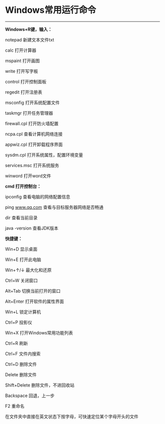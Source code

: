 # Windows常用运行命令

------

**Windows+R键，输入：**

notepad           新建文本文件txt

calc                  打开计算器

mspaint            打开画图

write                 打开写字板

control              打开控制面板

regedit              打开注册表

msconfig           打开系统配置文件

taskmgr            打开任务管理器

firewall.cpl        打开防火墙配置

ncpa.cpl           查看计算机网络连接

appwiz.cpl        打开卸载程序界面

sysdm.cpl         打开系统属性，配置环境变量

services.msc    打开系统服务

winword            打开word文件



**cmd  打开控制台：**

ipconfig                     查看电脑的网络配置信息

ping www.qq.com     查看与目标服务器网络是否畅通

dir                             查看当前目录

java -version             查看JDK版本



**快捷键：**

Win+D                  显示桌面

Win+E                  打开此电脑

Win+↑/↓                最大化和还原

Ctrl+W                  关闭窗口

Alt+Tab                切换当前打开的窗口

Alt+Enter              打开软件的属性界面

Win+L                  锁定计算机

Ctrl+P                   投影仪

Win+X                   打开Windows常用功能列表

Ctrl+R                   刷新

Ctrl+F                   文件内搜索

Ctrl+D                  删除文件

Delete                  删除文件

Shift+Delete         删除文件，不进回收站

Backspace           回退，上一步

F2                        重命名

在文件夹中直接在英文状态下按字母，可快速定位某个字母开头的文件